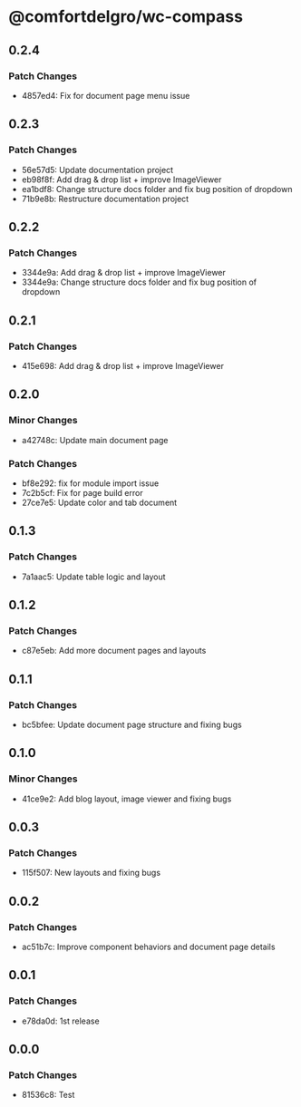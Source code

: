 # @comfortdelgro/wc-compass

## 0.2.4

### Patch Changes

- 4857ed4: Fix for document page menu issue

## 0.2.3

### Patch Changes

- 56e57d5: Update documentation project
- eb98f8f: Add drag & drop list + improve ImageViewer
- ea1bdf8: Change structure docs folder and fix bug position of dropdown
- 71b9e8b: Restructure documentation project

## 0.2.2

### Patch Changes

- 3344e9a: Add drag & drop list + improve ImageViewer
- 3344e9a: Change structure docs folder and fix bug position of dropdown

## 0.2.1

### Patch Changes

- 415e698: Add drag & drop list + improve ImageViewer

## 0.2.0

### Minor Changes

- a42748c: Update main document page

### Patch Changes

- bf8e292: fix for module import issue
- 7c2b5cf: Fix for page build error
- 27ce7e5: Update color and tab document

## 0.1.3

### Patch Changes

- 7a1aac5: Update table logic and layout

## 0.1.2

### Patch Changes

- c87e5eb: Add more document pages and layouts

## 0.1.1

### Patch Changes

- bc5bfee: Update document page structure and fixing bugs

## 0.1.0

### Minor Changes

- 41ce9e2: Add blog layout, image viewer and fixing bugs

## 0.0.3

### Patch Changes

- 115f507: New layouts and fixing bugs

## 0.0.2

### Patch Changes

- ac51b7c: Improve component behaviors and document page details

## 0.0.1

### Patch Changes

- e78da0d: 1st release

## 0.0.0

### Patch Changes

- 81536c8: Test
